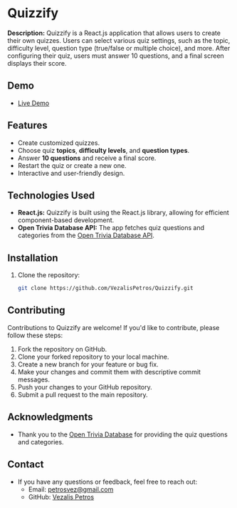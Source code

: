# Quizzify

**Description:** Quizzify is a React.js application that allows users to create their own quizzes. Users can select various quiz settings, such as the topic, difficulty level, question type (true/false or multiple choice), and more. After configuring their quiz, users must answer 10 questions, and a final screen displays their score.

## Demo
- [Live Demo](https://your-demo-url.com)

## Features

- Create customized quizzes.
- Choose quiz **topics**, **difficulty levels**, and **question types**.
- Answer **10 questions** and receive a final score.
- Restart the quiz or create a new one.
- Interactive and user-friendly design.

## Technologies Used

- **React.js:** Quizzify is built using the React.js library, allowing for efficient component-based development.
- **Open Trivia Database API:** The app fetches quiz questions and categories from the [Open Trivia Database API](https://opentdb.com/api_category.php).

## Installation

1. Clone the repository:

   ```bash
   git clone https://github.com/VezalisPetros/Quizzify.git


## Contributing

Contributions to Quizzify are welcome! If you'd like to contribute, please follow these steps:

1. Fork the repository on GitHub.
2. Clone your forked repository to your local machine.
3. Create a new branch for your feature or bug fix.
4. Make your changes and commit them with descriptive commit messages.
5. Push your changes to your GitHub repository.
6. Submit a pull request to the main repository.

## Acknowledgments

- Thank you to the [Open Trivia Database](https://opentdb.com) for providing the quiz questions and categories.


## Contact

- If you have any questions or feedback, feel free to reach out:
  - Email: petrosvez@gmail.com
  - GitHub: [Vezalis Petros](https://github.com/VezalisPetros)

